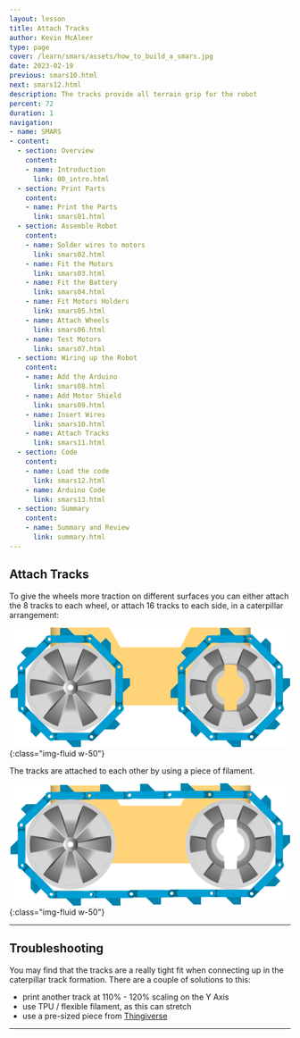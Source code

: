```yaml
---
layout: lesson
title: Attach Tracks
author: Kevin McAleer
type: page
cover: /learn/smars/assets/how_to_build_a_smars.jpg
date: 2023-02-19
previous: smars10.html
next: smars12.html
description: The tracks provide all terrain grip for the robot
percent: 72
duration: 1
navigation:
- name: SMARS
- content:
  - section: Overview
    content:
    - name: Introduction
      link: 00_intro.html
  - section: Print Parts
    content:
    - name: Print the Parts
      link: smars01.html
  - section: Assemble Robot
    content:
    - name: Solder wires to motors
      link: smars02.html
    - name: Fit the Motors
      link: smars03.html
    - name: Fit the Battery
      link: smars04.html
    - name: Fit Motors Holders
      link: smars05.html
    - name: Attach Wheels
      link: smars06.html
    - name: Test Motors
      link: smars07.html
  - section: Wiring up the Robot
    content:
    - name: Add the Arduino
      link: smars08.html
    - name: Add Motor Shield
      link: smars09.html
    - name: Insert Wires
      link: smars10.html
    - name: Attach Tracks
      link: smars11.html
  - section: Code
    content:
    - name: Load the code
      link: smars12.html
    - name: Arduino Code
      link: smars13.html
  - section: Summary
    content:
    - name: Summary and Review
      link: summary.html
---
```



## Attach Tracks

To give the wheels more traction on different surfaces you can either attach the 8 tracks to each wheel, or attach 16 tracks to each side, in a caterpillar arrangement:

![caterpillar tracks](assets/tracks.png){:class="img-fluid w-50"}

The tracks are attached to each other by using a piece of filament.

![Tracks](assets/caterpillar_tracks.png){:class="img-fluid w-50"}

---

## Troubleshooting

You may find that the tracks are a really tight fit when connecting up in the caterpillar track formation. There are a couple of solutions to this:

* print another track at 110% - 120% scaling on the Y Axis
* use TPU / flexible filament, as this can stretch
* use a pre-sized piece from [Thingiverse](https://www.thingiverse.com/thing:3195991)

---
